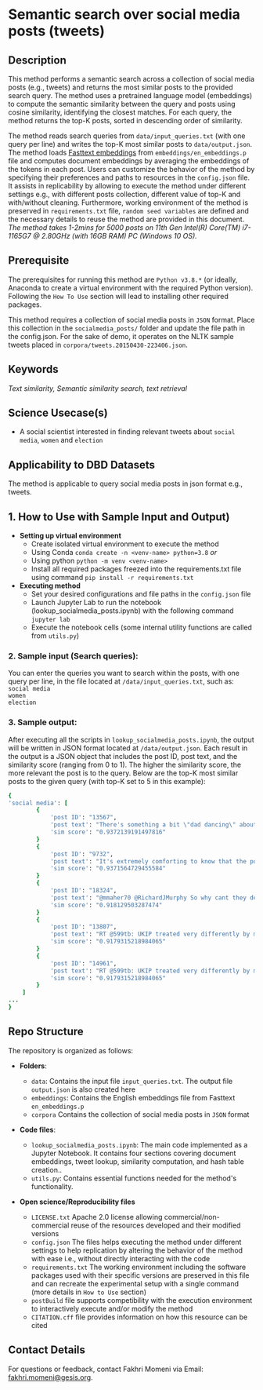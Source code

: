 # Semantic search over social media posts (tweets)

## Description
This method performs a semantic search across a collection of social media posts (e.g., tweets) and returns the most similar posts to the provided search query. The method uses a pretrained language model (embeddings) to compute the semantic similarity between the query and posts using cosine similarity, identifying the closest matches. For each query, the method returns the top-K posts, sorted in descending order of similarity.

The method reads search queries from `data/input_queries.txt` (with one query per line) and writes the top-K most similar posts to `data/output.json`. The method loads [Fasttext embeddings](https://dl.fbaipublicfiles.com/fasttext/vectors-english/wiki-news-300d-1M.vec.zip) from `embeddings/en_embeddings.p` file and computes document embeddings by averaging the embeddings of the tokens in each post.
Users can customize the behavior of the method by specifying their preferences and paths to resources in the `config.json` file. It assists in replicability by allowing to execute the method under different settings e.g., with different posts collection, different value of top-K and with/without cleaning. Furthermore, working environment of the method is preserved in `requirements.txt` file, `random seed variables` are defined and the necessary details to reuse the method are provided in this document. *The method takes 1-2mins for 5000 posts on 11th Gen Intel(R) Core(TM) i7-1165G7 @ 2.80GHz (with 16GB RAM) PC (Windows 10 OS).* 

## Prerequisite
The prerequisites for running this method are `Python v3.8.*` (or ideally, Anaconda to create a virtual environment with the required Python version). Following the `How To Use` section will lead to installing other required packages.

This method requires a collection of social media posts in `JSON` format. Place this collection in the `socialmedia_posts/` folder and update the file path in the config.json.
For the sake of demo, it operates on the NLTK sample tweets placed in `corpora/tweets.20150430-223406.json`.

## Keywords
*Text similarity, Semantic similarity search, text retrieval* 

## Science Usecase(s)
- A social scientist interested in finding relevant tweets about `social media`, `women` and `election`

## Applicability to DBD Datasets
The method is applicable to query social media posts in json format e.g., tweets. 

## 1. How to Use with Sample Input and Output)
- **Setting up virtual environment**
    - Create isolated virtual environment to execute the method
    - Using Conda `conda create -n <venv-name> python=3.8` *or*
    - Using python `python -m venv <venv-name>`
    - Install all required packages freezed into the requirements.txt file using command `pip install -r requirements.txt` 
- **Executing method**
    - Set your desired configurations and file paths in the `config.json` file
    - Launch Jupyter Lab to run the notebook (lookup_socialmedia_posts.ipynb) with the following command `jupyter lab`
    - Execute the notebook cells (some internal utility functions are called from `utils.py`)


### 2. Sample input (Search queries):
You can enter the queries you want to search within the posts, with one query per line, in the file located at `/data/input_queries.txt`, such as:
`social media` \
`women` \
`election`


### 3. Sample output:
After executing all the scripts in `lookup_socialmedia_posts.ipynb`, the output will be written in JSON format located at `/data/output.json`. Each result in the output is a JSON object that includes the post ID, post text, and the similarity score (ranging from 0 to 1). The higher the similarity score, the more relevant the post is to the query.
Below are the top-K most similar posts to the given query (with top-K set to 5 in this example):

```ruby
{
'social media': [
        {
            'post ID': "13567",
            'post text': "There's something a bit \"dad dancing\" about the way the Tories try to electioneer via social media https://t.co/WH0cmv76VD",
            'sim score': "0.9372139191497816" 
        }
        {
            'post ID': "9732",
            'post text': "It's extremely comforting to know that the power of mainstream media has been diluted by social media? #SNP",
            'sim score': "0.9371564729455584" 
        }
        {
            'post ID': "18324",
            'post text': "@mmaher70 @RichardJMurphy So why cant they defend the position thats just total incompetence constantly allow Tories to set agenda esp media",
            'sim score': "0.918129503287474" 
        }
        {
            'post ID': "13807",
            'post text': "RT @599tb: UKIP treated very differently by media #AskNigelFarage http://t.co/pLxsraTDTJ",
            'sim score': "0.9179315218984065" 
        }
        {
            'post ID': "14961",
            'post text': "RT @599tb: UKIP treated very differently by media #AskNigelFarage http://t.co/pLxsraTDTJ",
            'sim score': "0.9179315218984065" 
        }
    ]
...
}
```
## Repo Structure
The repository is organized as follows:
- **Folders**:
  - `data`: Contains the input file `input_queries.txt`. The output file `output.json` is also created here
  - `embeddings`: Contains the English embeddings file from Fasttext `en_embeddings.p`
  - `corpora` Contains the collection of social media posts in `JSON` format

- **Code files**:
  - `lookup_socialmedia_posts.ipynb`: The main code implemented as a Jupyter Notebook. It contains four sections covering document embeddings, tweet lookup, similarity computation, and hash table creation..
  - `utils.py`: Contains essential functions needed for the method's functionality.
    
- **Open science/Reproducibility files**
  - `LICENSE.txt` Apache 2.0 license allowing commercial/non-commercial reuse of the resources developed and their modified versions
  - `config.json` The files helps executing the method under different settings to help replication by altering the behavior of the method with ease i.e., without directly interacting with the code
  - `requirements.txt` The working environment including the software packages used with their specific versions are preserved in this file and can recreate the experimental setup with a single command (more details in `How to Use` section)
  -  `postBuild` file supports competibility with the execution environment to interactively execute and/or modify the method
  -  `CITATION.cff` file provides information on how this resource can be cited


## Contact Details
For questions or feedback, contact Fakhri Momeni via Email: fakhri.momeni@gesis.org.







